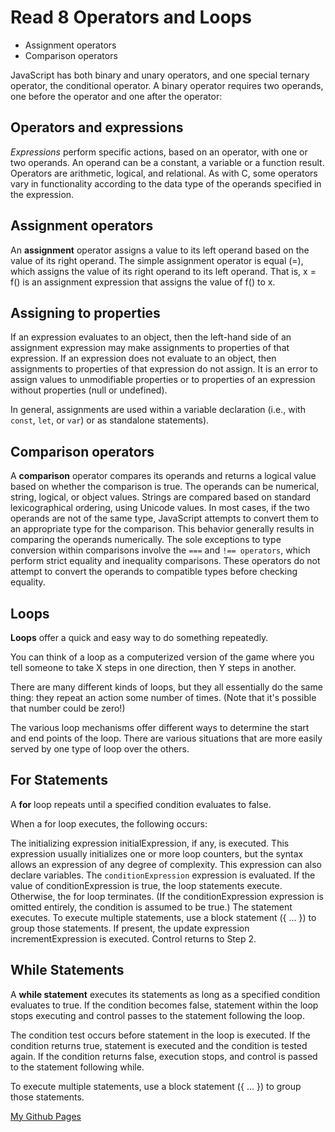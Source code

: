 # Read 8 Operators and Loops

* Assignment operators
* Comparison operators

JavaScript has both binary and unary operators, and one special ternary operator, the conditional operator. A binary operator requires two operands, one before the operator and one after the operator:

## Operators and expressions

*Expressions* perform specific actions, based on an operator, with one or two operands. An operand can be a constant, a variable or a function result. Operators are arithmetic, logical, and relational. As with C, some operators vary in functionality according to the data type of the operands specified in the expression.

## Assignment operators

An **assignment** operator assigns a value to its left operand based on the value of its right operand. The simple assignment operator is equal (=), which assigns the value of its right operand to its left operand. That is, x = f() is an assignment expression that assigns the value of f() to x.

## Assigning to properties

If an expression evaluates to an object, then the left-hand side of an assignment expression may make assignments to properties of that expression.
If an expression does not evaluate to an object, then assignments to properties of that expression do not assign.
It is an error to assign values to unmodifiable properties or to properties of an expression without properties (null or undefined).

In general, assignments are used within a variable declaration (i.e., with `const`, `let`, or `var`) or as standalone statements).

## Comparison operators

A **comparison** operator compares its operands and returns a logical value based on whether the comparison is true. The operands can be numerical, string, logical, or object values. Strings are compared based on standard lexicographical ordering, using Unicode values.
In most cases, if the two operands are not of the same type, JavaScript attempts to convert them to an appropriate type for the comparison. This behavior generally results in comparing the operands numerically. The sole exceptions to type conversion within comparisons involve the `===` and `!== operators`, which perform strict equality and inequality comparisons. These operators do not attempt to convert the operands to compatible types before checking equality.

## Loops

**Loops** offer a quick and easy way to do something repeatedly.

You can think of a loop as a computerized version of the game where you tell someone to take X steps in one direction, then Y steps in another.

There are many different kinds of loops, but they all essentially do the same thing: they repeat an action some number of times. (Note that it's possible that number could be zero!)

The various loop mechanisms offer different ways to determine the start and end points of the loop. There are various situations that are more easily served by one type of loop over the others.

## For Statements

A **for** loop repeats until a specified condition evaluates to false.

When a for loop executes, the following occurs:

The initializing expression initialExpression, if any, is executed. This expression usually initializes one or more loop counters, but the syntax allows an expression of any degree of complexity. This expression can also declare variables.
The `conditionExpression` expression is evaluated. If the value of conditionExpression is true, the loop statements execute. Otherwise, the for loop terminates. (If the conditionExpression expression is omitted entirely, the condition is assumed to be true.)
The statement executes. To execute multiple statements, use a block statement ({ ... }) to group those statements.
If present, the update expression incrementExpression is executed.
Control returns to Step 2.

## While Statements

A **while statement** executes its statements as long as a specified condition evaluates to true.
If the condition becomes false, statement within the loop stops executing and control passes to the statement following the loop.

The condition test occurs before statement in the loop is executed. If the condition returns true, statement is executed and the condition is tested again. If the condition returns false, execution stops, and control is passed to the statement following while.

To execute multiple statements, use a block statement ({ ... }) to group those statements.

[My Github Pages](https://mattman206.github.io/reading-notes-102d40/class8.html)
